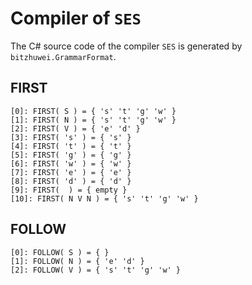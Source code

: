 # Compiler of `SES`

The C# source code of the compiler `SES` is generated by `bitzhuwei.GrammarFormat`.

## FIRST

```
[0]: FIRST( S ) = { 's' 't' 'g' 'w' }
[1]: FIRST( N ) = { 's' 't' 'g' 'w' }
[2]: FIRST( V ) = { 'e' 'd' }
[3]: FIRST( 's' ) = { 's' }
[4]: FIRST( 't' ) = { 't' }
[5]: FIRST( 'g' ) = { 'g' }
[6]: FIRST( 'w' ) = { 'w' }
[7]: FIRST( 'e' ) = { 'e' }
[8]: FIRST( 'd' ) = { 'd' }
[9]: FIRST(  ) = { empty }
[10]: FIRST( N V N ) = { 's' 't' 'g' 'w' }

```

## FOLLOW

```
[0]: FOLLOW( S ) = { }
[1]: FOLLOW( N ) = { 'e' 'd' }
[2]: FOLLOW( V ) = { 's' 't' 'g' 'w' }

```

